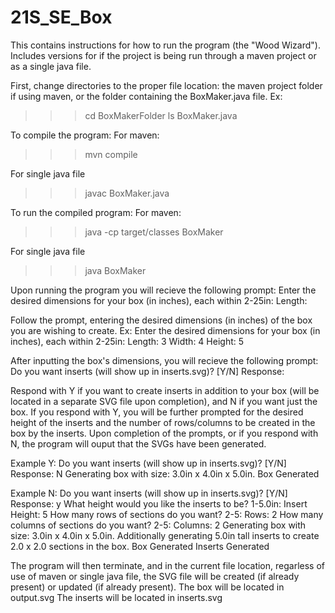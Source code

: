 # 21S_SE_Box
This contains instructions for how to run the program (the "Wood Wizard"). Includes versions for if the project is being run through a maven project or as a single java file.

First, change directories to the proper file location: the maven project folder if using maven, or the folder containing the BoxMaker.java file.
Ex:
>>> cd BoxMakerFolder
>>> ls
BoxMaker.java


To compile the program:
For maven:
>>> mvn compile

For single java file
>>> javac BoxMaker.java

To run the compiled program:
For maven:
>>> java -cp target/classes BoxMaker

For single java file
>>> java BoxMaker

Upon running the program you will recieve the following prompt:
Enter the desired dimensions for your box (in inches), each within 2-25in:
Length:

Follow the prompt, entering the desired dimensions (in inches) of the box you are wishing to create.
Ex:
Enter the desired dimensions for your box (in inches), each within 2-25in:
Length: 3
Width: 4
Height: 5

After inputting the box's dimensions, you will recieve the following prompt:
Do you want inserts (will show up in inserts.svg)? [Y/N]
Response:

Respond with Y if you want to create inserts in addition to your box (will be located in a separate SVG file upon completion), and N if you want just the box.
If you respond with Y, you will be further prompted for the desired height of the inserts and the number of rows/columns to be created in the box by the inserts.
Upon completion of the prompts, or if you respond with N, the program will ouput that the SVGs have been generated.

Example Y:
Do you want inserts (will show up in inserts.svg)? [Y/N]
Response: N
Generating box with size: 3.0in x 4.0in x 5.0in.
Box Generated

Example N:
Do you want inserts (will show up in inserts.svg)? [Y/N]
Response: y
What height would you like the inserts to be? 1-5.0in:
Insert Height: 5
How many rows of sections do you want? 2-5:
Rows: 2
How many columns of sections do you want? 2-5:
Columns: 2
Generating box with size: 3.0in x 4.0in x 5.0in.
Additionally generating 5.0in tall inserts to create 2.0 x 2.0 sections in the box.
Box Generated
Inserts Generated

The program will then terminate, and in the current file location, regarless of use of maven or single java file, the SVG file will be created (if already present) or updated (if already present).
The box will be located in output.svg
The inserts will be located in inserts.svg
